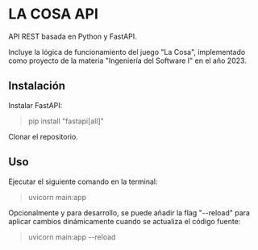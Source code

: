 # LA COSA API

API REST basada en Python y FastAPI.

Incluye la lógica de funcionamiento del juego "La Cosa", implementado como proyecto de la materia "Ingeniería del Software I" en el año 2023.

## Instalación

Instalar FastAPI:

> pip install "fastapi[all]"

Clonar el repositorio.

## Uso

Ejecutar el siguiente comando en la terminal:

> uvicorn main:app

Opcionalmente y para desarrollo, se puede añadir la flag "--reload" para aplicar cambios dinámicamente cuando se actualiza el código fuente:

> uvicorn main:app --reload